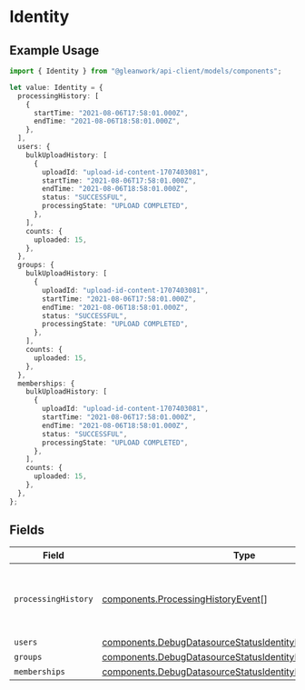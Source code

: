 # Identity

## Example Usage

```typescript
import { Identity } from "@gleanwork/api-client/models/components";

let value: Identity = {
  processingHistory: [
    {
      startTime: "2021-08-06T17:58:01.000Z",
      endTime: "2021-08-06T18:58:01.000Z",
    },
  ],
  users: {
    bulkUploadHistory: [
      {
        uploadId: "upload-id-content-1707403081",
        startTime: "2021-08-06T17:58:01.000Z",
        endTime: "2021-08-06T18:58:01.000Z",
        status: "SUCCESSFUL",
        processingState: "UPLOAD COMPLETED",
      },
    ],
    counts: {
      uploaded: 15,
    },
  },
  groups: {
    bulkUploadHistory: [
      {
        uploadId: "upload-id-content-1707403081",
        startTime: "2021-08-06T17:58:01.000Z",
        endTime: "2021-08-06T18:58:01.000Z",
        status: "SUCCESSFUL",
        processingState: "UPLOAD COMPLETED",
      },
    ],
    counts: {
      uploaded: 15,
    },
  },
  memberships: {
    bulkUploadHistory: [
      {
        uploadId: "upload-id-content-1707403081",
        startTime: "2021-08-06T17:58:01.000Z",
        endTime: "2021-08-06T18:58:01.000Z",
        status: "SUCCESSFUL",
        processingState: "UPLOAD COMPLETED",
      },
    ],
    counts: {
      uploaded: 15,
    },
  },
};
```

## Fields

| Field                                                                                                                                  | Type                                                                                                                                   | Required                                                                                                                               | Description                                                                                                                            |
| -------------------------------------------------------------------------------------------------------------------------------------- | -------------------------------------------------------------------------------------------------------------------------------------- | -------------------------------------------------------------------------------------------------------------------------------------- | -------------------------------------------------------------------------------------------------------------------------------------- |
| `processingHistory`                                                                                                                    | [components.ProcessingHistoryEvent](../../models/components/processinghistoryevent.md)[]                                               | :heavy_minus_sign:                                                                                                                     | Information about processing history for the datasource                                                                                |
| `users`                                                                                                                                | [components.DebugDatasourceStatusIdentityResponseComponent](../../models/components/debugdatasourcestatusidentityresponsecomponent.md) | :heavy_minus_sign:                                                                                                                     | N/A                                                                                                                                    |
| `groups`                                                                                                                               | [components.DebugDatasourceStatusIdentityResponseComponent](../../models/components/debugdatasourcestatusidentityresponsecomponent.md) | :heavy_minus_sign:                                                                                                                     | N/A                                                                                                                                    |
| `memberships`                                                                                                                          | [components.DebugDatasourceStatusIdentityResponseComponent](../../models/components/debugdatasourcestatusidentityresponsecomponent.md) | :heavy_minus_sign:                                                                                                                     | N/A                                                                                                                                    |